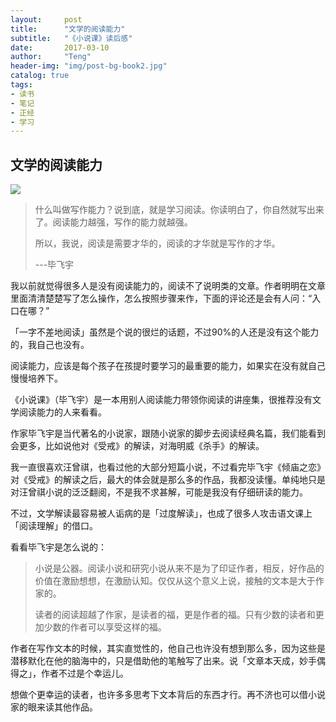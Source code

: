```yaml
---
layout:     post
title:      "文学的阅读能力"
subtitle:   "《小说课》读后感"
date:       2017-03-10
author:     "Teng"
header-img: "img/post-bg-book2.jpg"
catalog: true
tags:
- 读书
- 笔记
- 正经
- 学习
---
```


## 文学的阅读能力

![](http://images.tengblog.com/17-3-10/84183703-file_1489112090685_3096.png)

> 什么叫做写作能力？说到底，就是学习阅读。你读明白了，你自然就写出来了。阅读能力越强，写作的能力就越强。
> 
> 所以，我说，阅读是需要才华的，阅读的才华就是写作的才华。
> 
> ---毕飞宇

我以前就觉得很多人是没有阅读能力的，阅读不了说明类的文章。作者明明在文章里面清清楚楚写了怎么操作，怎么按照步骤来作，下面的评论还是会有人问：“入口在哪？”

「一字不差地阅读」虽然是个说的很烂的话题，不过90%的人还是没有这个能力的，我自己也没有。

阅读能力，应该是每个孩子在孩提时要学习的最重要的能力，如果实在没有就自己慢慢培养下。

《小说课》（毕飞宇）是一本用别人阅读能力带领你阅读的讲座集，很推荐没有文学阅读能力的人来看看。

作家毕飞宇是当代著名的小说家，跟随小说家的脚步去阅读经典名篇，我们能看到会更多，比如说他对《受戒》的解读，对海明威《杀手》的解读。

我一直很喜欢汪曾祺，也看过他的大部分短篇小说，不过看完毕飞宇《倾庙之恋》对《受戒》的解读之后，最大的体会就是那么多的作品，我都没读懂。单纯地只是对汪曾祺小说的泛泛翻阅，不是我不求甚解，可能是我没有仔细研读的能力。

不过，文学解读最容易被人诟病的是「过度解读」，也成了很多人攻击语文课上「阅读理解」的借口。

看看毕飞宇是怎么说的：

> 小说是公器。阅读小说和研究小说从来不是为了印证作者，相反，好作品的价值在激励想想，在激励认知。仅仅从这个意义上说，接触的文本是大于作家的。
>  
>  读者的阅读超越了作家，是读者的福，更是作者的福。只有少数的读者和更加少数的作者可以享受这样的福。

作者在写作文本的时候，其实直觉性的，他自己也许没有想到那么多，因为这些是潜移默化在他的脑海中的，只是借助他的笔触写了出来。说「文章本天成，妙手偶得之」，作者不过是个幸运儿。

想做个更幸运的读者，也许多多思考下文本背后的东西才行。再不济也可以借小说家的眼来读其他作品。